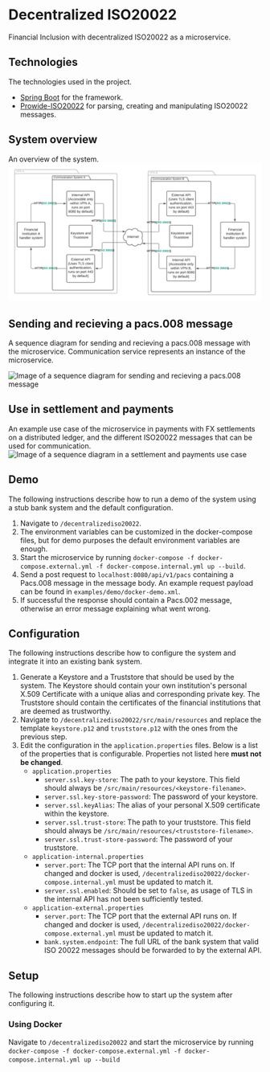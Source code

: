 # Decentralized ISO20022
Financial Inclusion with decentralized ISO20022 as a microservice.

## Technologies
The technologies used in the project. 
- [Spring Boot](https://github.com/spring-projects/spring-boot) for the framework.
- [Prowide-ISO20022](https://github.com/prowide/prowide-iso20022) for parsing, creating and manipulating ISO20022 messages.

## System overview
An overview of the system.
![Image of the system overview](images/system-overview.png)

## Sending and recieving a pacs.008 message
A sequence diagram for sending and recieving a pacs.008 message with the microservice. Communication service represents an instance of the microservice.

![Image of a sequence diagram for sending and recieving a pacs.008 message](images/sequence-diagram-01.png)

## Use in settlement and payments
An example use case of the microservice in payments with FX settlements on a distributed ledger, and the different ISO20022 messages that can be used for communication.
![Image of a sequence diagram in a settlement and payments use case](images/sequence-diagram-02.png)

## Demo
The following instructions describe how to run a demo of the system using a stub bank system and the default configuration.
   1. Navigate to `/decentralizediso20022`.
   3. The environment variables can be customized in the docker-compose files, but for demo purposes the default environment variables are enough.
   4. Start the microservice by running `docker-compose -f docker-compose.external.yml -f docker-compose.internal.yml up --build`.
   5. Send a post request to `localhost:8080/api/v1/pacs` containing a Pacs.008 message in the message body. An example request payload can be found in `examples/demo/docker-demo.xml`.
   6. If successful the response should contain a Pacs.002 message, otherwise an error message explaining what went wrong.

## Configuration
The following instructions describe how to configure the system and integrate it into an existing bank system.
   1. Generate a Keystore and a Truststore that should be used by the system. The Keystore should contain your own institution's
      personal X.509 Certificate with a unique alias and corresponding private key. The Truststore should contain the certificates of the financial
	  institutions that are deemed as trustworthy.
   2. Navigate to `/decentralizediso20022/src/main/resources` and replace the template `keystore.p12` and `truststore.p12` with the ones
      from the previous step.
   3. Edit the configuration in the `application.properties` files. Below is a list of the properties that is configurable. Properties
      not listed here **must not be changed**.
	  -  `application.properties`
         - `server.ssl.key-store`: The path to your keystore. This field should always be `/src/main/resources/<keystore-filename>`.
         - `server.ssl.key-store-password`: The password of your keystore.
         - `server.ssl.keyAlias`: The alias of your personal X.509 certificate within the keystore.
         - `server.ssl.trust-store`:  The path to your truststore. This field should always be `/src/main/resources/<truststore-filename>`.
         - `server.ssl.trust-store-password`: The password of your truststore.
      - `application-internal.properties`
         - `server.port`: The TCP port that the internal API runs on. If changed and docker is used,
                          `/decentralizediso20022/docker-compose.internal.yml` must be updated to match it.
		 - `server.ssl.enabled`: Should be set to `false`, as usage of TLS in the internal API has not been sufficiently tested.
	  - `application-external.properties`
         - `server.port`: The TCP port that the external API runs on. If changed and docker is used,
                          `/decentralizediso20022/docker-compose.external.yml` must be updated to match it.
		 - `bank.system.endpoint`: The full URL of the bank system that valid ISO 20022 messages should be forwarded to by the external API.

## Setup
The following instructions describe how to start up the system after configuring it.

### Using Docker
Navigate to `/decentralizediso20022` and start the microservice by running
`docker-compose -f docker-compose.external.yml -f docker-compose.internal.yml up --build`